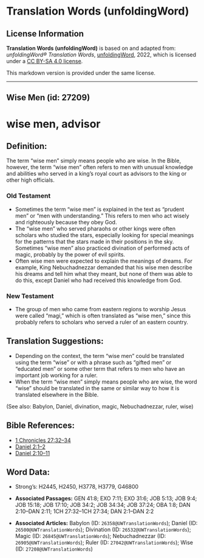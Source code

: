 # Translation Words (unfoldingWord)

## License Information

**Translation Words (unfoldingWord)** is based on and adapted from: _unfoldingWord® Translation Words_, [unfoldingWord](https://unfoldingword.org/utw), 2022, which is licensed under a [CC BY-SA 4.0 license](https://creativecommons.org/licenses/by-sa/4.0/legalcode.en).

This markdown version is provided under the same license.



--------------------------------

## Wise Men (id: 27209)

wise men, advisor
=================

Definition:
-----------

The term “wise men” simply means people who are wise. In the Bible, however, the term “wise men” often refers to men with unusual knowledge and abilities who served in a king’s royal court as advisors to the king or other high officials.

### Old Testament

* Sometimes the term “wise men” is explained in the text as “prudent men” or “men with understanding.” This refers to men who act wisely and righteously because they obey God.
* The “wise men” who served pharaohs or other kings were often scholars who studied the stars, especially looking for special meanings for the patterns that the stars made in their positions in the sky. Sometimes “wise men” also practiced divination of performed acts of magic, probably by the power of evil spirits.
* Often wise men were expected to explain the meanings of dreams. For example, King Nebuchadnezzar demanded that his wise men describe his dreams and tell him what they meant, but none of them was able to do this, except Daniel who had received this knowledge from God.

### New Testament

* The group of men who came from eastern regions to worship Jesus were called “magi,” which is often translated as “wise men,” since this probably refers to scholars who served a ruler of an eastern country.

Translation Suggestions:
------------------------

* Depending on the context, the term “wise men” could be translated using the term “wise” or with a phrase such as “gifted men” or “educated men” or some other term that refers to men who have an important job working for a ruler.
* When the term “wise men” simply means people who are wise, the word “wise” should be translated in the same or similar way to how it is translated elsewhere in the Bible.

(See also: Babylon, Daniel, divination, magic, Nebuchadnezzar, ruler, wise)

Bible References:
-----------------

* [1 Chronicles 27:32–34](https://ref.ly/1Chr27:32-1Chr27:34)
* [Daniel 2:1–2](https://ref.ly/Dan2:1-Dan2:2)
* [Daniel 2:10–11](https://ref.ly/Dan2:10-Dan2:11)

Word Data:
----------

* Strong’s: H2445, H2450, H3778, H3779, G46800

* **Associated Passages:** GEN 41:8; EXO 7:11; EXO 31:6; JOB 5:13; JOB 9:4; JOB 15:18; JOB 17:10; JOB 34:2; JOB 34:34; JOB 37:24; OBA 1:8; DAN 2:10–DAN 2:11; 1CH 27:32–1CH 27:34; DAN 2:1–DAN 2:2
* **Associated Articles:** Babylon (ID: `26358@UWTranslationWords`); Daniel (ID: `26500@UWTranslationWords`); Divination (ID: `26532@UWTranslationWords`); Magic (ID: `26845@UWTranslationWords`); Nebuchadnezzar (ID: `26905@UWTranslationWords`); Ruler (ID: `27042@UWTranslationWords`); Wise (ID: `27208@UWTranslationWords`)

